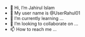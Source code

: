 - 👋 Hi, I’m Jahirul Islam 
- 👀 My user name is @UserRahul01 
- 🌱 I’m currently learning ...
- 💞️ I’m looking to collaborate on ...
- 📫 How to reach me ...

<!---
UserRahul01/UserRahul01 is a ✨ special ✨ repository because its `README.md` (this file) appears on your GitHub profile.
You can click the Preview link to take a look at your changes.
--->
